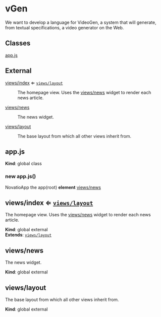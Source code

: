 # vGen
We want to develop a language for VideoGen, a system that will generate, from textual specifications, a video generator on the Web.
## Classes

<dl>
<dt><a href="#app.js">app.js</a></dt>
<dd></dd>
</dl>

## External

<dl>
<dt><a href="#external_views/index">views/index</a> ⇐ <code><a href="#external_views/layout">views/layout</a></code></dt>
<dd><p>The homepage view. Uses the <a href="#external_views/news">views/news</a> widget to render each news article.</p>
</dd>
<dt><a href="#external_views/news">views/news</a></dt>
<dd><p>The news widget.</p>
</dd>
<dt><a href="#external_views/layout">views/layout</a></dt>
<dd><p>The base layout from which all other views inherit from.</p>
</dd>
</dl>

<a name="app.js"></a>

## app.js
**Kind**: global class  
<a name="new_app.js_new"></a>

### new app.js()
NovatioApp the app(root) <b>element</b> [views/news](#external_views/news)

<a name="external_views/index"></a>

## views/index ⇐ [<code>views/layout</code>](#external_views/layout)
The homepage view. Uses the [views/news](#external_views/news) widget to render each news article.

**Kind**: global external  
**Extends**: [<code>views/layout</code>](#external_views/layout)  
<a name="external_views/news"></a>

## views/news
The news widget.

**Kind**: global external  
<a name="external_views/layout"></a>

## views/layout
The base layout from which all other views inherit from.

**Kind**: global external  
  
  
 


 

 

